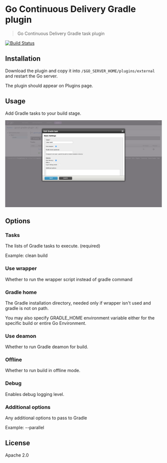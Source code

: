 # Go Continuous Delivery Gradle plugin

> Go Continuous Delivery Gradle task plugin

[![Build Status](https://travis-ci.org/jmnarloch/gocd-gradle-plugin.svg)](https://travis-ci.org/jmnarloch/gocd-gradle-plugin)

## Installation

Download the plugin and copy it into `/$GO_SERVER_HOME/plugins/external` and restart the Go server.

The plugin should appear on Plugins page.

## Usage

Add Gradle tasks to your build stage.

![Gradle task](screen.png)

## Options

### Tasks

The lists of Gradle tasks to execute. (required)

Example: clean build

### Use wrapper

Whether to run the wrapper script instead of gradle command

### Gradle home

The Gradle installation directory, needed only if wrapper isn't used and gradle is not on path.

You may also specify GRADLE_HOME environment variable either for the specific build or entire Go Environment.

### Use deamon

Whether to run Gradle deamon for build.

### Offline

Whether to run build in offline mode.

### Debug

Enables debug logging level.

### Additional options

Any additional options to pass to Gradle

Example: --parallel

## License

Apache 2.0